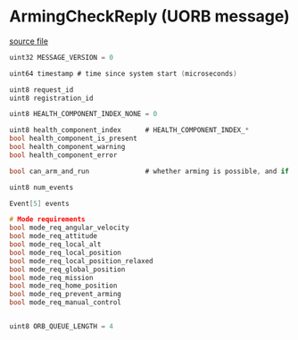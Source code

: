 # ArmingCheckReply (UORB message)

[source file](https://github.com/PX4/PX4-Autopilot/blob/main/msg/versioned/ArmingCheckReply.msg)

```c
uint32 MESSAGE_VERSION = 0

uint64 timestamp # time since system start (microseconds)

uint8 request_id
uint8 registration_id

uint8 HEALTH_COMPONENT_INDEX_NONE = 0

uint8 health_component_index      # HEALTH_COMPONENT_INDEX_*
bool health_component_is_present
bool health_component_warning
bool health_component_error

bool can_arm_and_run              # whether arming is possible, and if it's a navigation mode, if it can run

uint8 num_events

Event[5] events

# Mode requirements
bool mode_req_angular_velocity
bool mode_req_attitude
bool mode_req_local_alt
bool mode_req_local_position
bool mode_req_local_position_relaxed
bool mode_req_global_position
bool mode_req_mission
bool mode_req_home_position
bool mode_req_prevent_arming
bool mode_req_manual_control


uint8 ORB_QUEUE_LENGTH = 4

```
